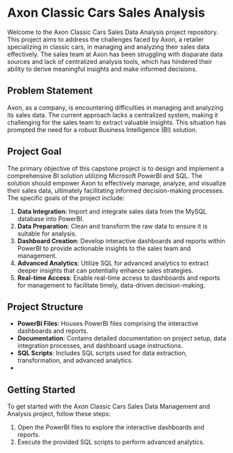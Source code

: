 # Axon Classic Cars Sales Analysis

Welcome to the Axon Classic Cars Sales Data Analysis project repository. This project aims to address the challenges faced by Axon, a retailer specializing in classic cars, in managing and analyzing their sales data effectively. The sales team at Axon has been struggling with disparate data sources and lack of centralized analysis tools, which has hindered their ability to derive meaningful insights and make informed decisions.

## Problem Statement

Axon, as a company, is encountering difficulties in managing and analyzing its sales data. The current approach lacks a centralized system, making it challenging for the sales team to extract valuable insights. This situation has prompted the need for a robust Business Intelligence (BI) solution.

## Project Goal

The primary objective of this capstone project is to design and implement a comprehensive BI solution utilizing Microsoft PowerBI and SQL. The solution should empower Axon to effectively manage, analyze, and visualize their sales data, ultimately facilitating informed decision-making processes. The specific goals of the project include:

1. **Data Integration**: Import and integrate sales data from the MySQL database into PowerBI.
2. **Data Preparation**: Clean and transform the raw data to ensure it is suitable for analysis.
3. **Dashboard Creation**: Develop interactive dashboards and reports within PowerBI to provide actionable insights to the sales team and management.
4. **Advanced Analytics**: Utilize SQL for advanced analytics to extract deeper insights that can potentially enhance sales strategies.
5. **Real-time Access**: Enable real-time access to dashboards and reports for management to facilitate timely, data-driven decision-making.

## Project Structure

- **PowerBI Files**: Houses PowerBI files comprising the interactive dashboards and reports.
- **Documentation**: Contains detailed documentation on project setup, data integration processes, and dashboard usage instructions.
- **SQL Scripts**: Includes SQL scripts used for data extraction, transformation, and advanced analytics.
- 
## Getting Started

To get started with the Axon Classic Cars Sales Data Management and Analysis project, follow these steps:

1. Open the PowerBI files to explore the interactive dashboards and reports.
2. Execute the provided SQL scripts to perform advanced analytics.
